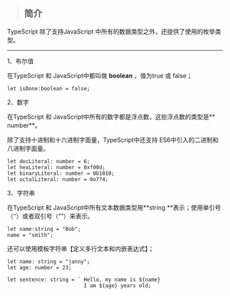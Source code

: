 > ## 简介

TypeScript 除了支持JavaScript 中所有的数据类型之外，还提供了使用的枚举类型。

---

1、布尔值

在TypeScript 和 JavaScript中都叫做 **boolean** ，值为true 或 false；

```
let isDone:boolean = false;
```

2、数字

在TypeScript 和 JavaScript中所有的数字都是浮点数，这些浮点数的类型是** number**。

除了支持十进制和十六进制字面量，TypeScript中还支持 ES6中引入的二进制和八进制字面量。

```
let decLiteral: number = 6;
let hexLiteral: number = 0xf00d;
let binaryLiteral: number = 0b1010;
let octalLiteral: number = 0o774;
```

3、字符串

在TypeScript 和 JavaScript中所有文本数据类型用**string **表示；使用单引号（‘’）或者双引号（“”）来表示。

```
let name:string = "Bob";
name = "smith";
```

还可以使用模板字符串【定义多行文本和内嵌表达式】；

    let name: string = "janny";
    let age: number = 23;

    let sentence: string = ` Hello, my name is ${name}
                             I am ${age} years old;  `



